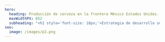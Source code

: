 ```yaml
---
hero:
  heading: Producción de cerveza en la frontera México Estados Unidos. 
  maxWidthPX: 652
  subheading: "<h2 style='font-size: 18px;'>Estrategia de desarrollo sustentable para la región o exportación indirecta de recursos hídricos</h2>"
seo:
  image: /images/p2.png
---
```

